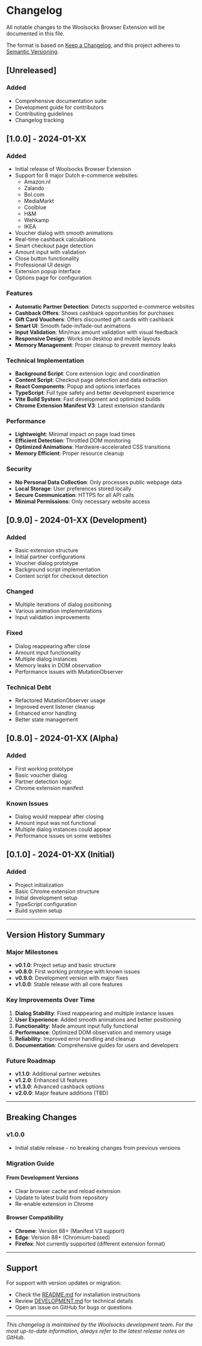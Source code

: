 # Changelog

All notable changes to the Woolsocks Browser Extension will be documented in this file.

The format is based on [Keep a Changelog](https://keepachangelog.com/en/1.0.0/),
and this project adheres to [Semantic Versioning](https://semver.org/spec/v2.0.0.html).

## [Unreleased]

### Added
- Comprehensive documentation suite
- Development guide for contributors
- Contributing guidelines
- Changelog tracking

## [1.0.0] - 2024-01-XX

### Added
- Initial release of Woolsocks Browser Extension
- Support for 8 major Dutch e-commerce websites:
  - Amazon.nl
  - Zalando
  - Bol.com
  - MediaMarkt
  - Coolblue
  - H&M
  - Wehkamp
  - IKEA
- Voucher dialog with smooth animations
- Real-time cashback calculations
- Smart checkout page detection
- Amount input with validation
- Close button functionality
- Professional UI design
- Extension popup interface
- Options page for configuration

### Features
- **Automatic Partner Detection**: Detects supported e-commerce websites
- **Cashback Offers**: Shows cashback opportunities for purchases
- **Gift Card Vouchers**: Offers discounted gift cards with cashback
- **Smart UI**: Smooth fade-in/fade-out animations
- **Input Validation**: Min/max amount validation with visual feedback
- **Responsive Design**: Works on desktop and mobile layouts
- **Memory Management**: Proper cleanup to prevent memory leaks

### Technical Implementation
- **Background Script**: Core extension logic and coordination
- **Content Script**: Checkout page detection and data extraction
- **React Components**: Popup and options interfaces
- **TypeScript**: Full type safety and better development experience
- **Vite Build System**: Fast development and optimized builds
- **Chrome Extension Manifest V3**: Latest extension standards

### Performance
- **Lightweight**: Minimal impact on page load times
- **Efficient Detection**: Throttled DOM monitoring
- **Optimized Animations**: Hardware-accelerated CSS transitions
- **Memory Efficient**: Proper resource cleanup

### Security
- **No Personal Data Collection**: Only processes public webpage data
- **Local Storage**: User preferences stored locally
- **Secure Communication**: HTTPS for all API calls
- **Minimal Permissions**: Only necessary website access

## [0.9.0] - 2024-01-XX (Development)

### Added
- Basic extension structure
- Initial partner configurations
- Voucher dialog prototype
- Background script implementation
- Content script for checkout detection

### Changed
- Multiple iterations of dialog positioning
- Various animation implementations
- Input validation improvements

### Fixed
- Dialog reappearing after close
- Amount input functionality
- Multiple dialog instances
- Memory leaks in DOM observation
- Performance issues with MutationObserver

### Technical Debt
- Refactored MutationObserver usage
- Improved event listener cleanup
- Enhanced error handling
- Better state management

## [0.8.0] - 2024-01-XX (Alpha)

### Added
- First working prototype
- Basic voucher dialog
- Partner detection logic
- Chrome extension manifest

### Known Issues
- Dialog would reappear after closing
- Amount input was not functional
- Multiple dialog instances could appear
- Performance issues on some websites

## [0.1.0] - 2024-01-XX (Initial)

### Added
- Project initialization
- Basic Chrome extension structure
- Initial development setup
- TypeScript configuration
- Build system setup

---

## Version History Summary

### Major Milestones

- **v0.1.0**: Project setup and basic structure
- **v0.8.0**: First working prototype with known issues
- **v0.9.0**: Development version with major fixes
- **v1.0.0**: Stable release with all core features

### Key Improvements Over Time

1. **Dialog Stability**: Fixed reappearing and multiple instance issues
2. **User Experience**: Added smooth animations and better positioning
3. **Functionality**: Made amount input fully functional
4. **Performance**: Optimized DOM observation and memory usage
5. **Reliability**: Improved error handling and cleanup
6. **Documentation**: Comprehensive guides for users and developers

### Future Roadmap

- **v1.1.0**: Additional partner websites
- **v1.2.0**: Enhanced UI features
- **v1.3.0**: Advanced cashback options
- **v2.0.0**: Major feature additions (TBD)

---

## Breaking Changes

### v1.0.0
- Initial stable release - no breaking changes from previous versions

### Migration Guide

#### From Development Versions
- Clear browser cache and reload extension
- Update to latest build from repository
- Re-enable extension in Chrome

#### Browser Compatibility
- **Chrome**: Version 88+ (Manifest V3 support)
- **Edge**: Version 88+ (Chromium-based)
- **Firefox**: Not currently supported (different extension format)

---

## Support

For support with version updates or migration:
- Check the [README.md](README.md) for installation instructions
- Review [DEVELOPMENT.md](DEVELOPMENT.md) for technical details
- Open an issue on GitHub for bugs or questions

---

*This changelog is maintained by the Woolsocks development team. For the most up-to-date information, always refer to the latest release notes on GitHub.*

